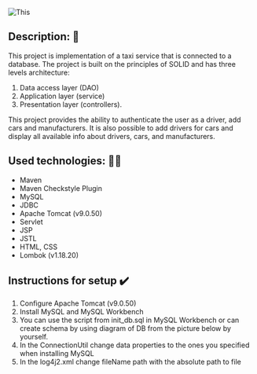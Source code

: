 ![This](https://st2.depositphotos.com/10376142/44704/v/600/depositphotos_447041804-stock-video-yellow-taxi-car-icon-isolated.jpg)


## Description: :oncoming_taxi:

This project is implementation of a taxi service that is connected to a database. The project is built on the principles
of SOLID and has three levels architecture:

1. Data access layer (DAO) 
2. Application layer (service)
3. Presentation layer (controllers).

This project provides the ability to authenticate the user as a driver, add cars and manufacturers. It is
also possible to add drivers for cars and display all available info about drivers, cars, and manufacturers.

## Used technologies: :technologist:
- Maven
- Maven Checkstyle Plugin
- MySQL
- JDBC
- Apache Tomcat (v9.0.50)
- Servlet
- JSP
- JSTL
- HTML, CSS
- Lombok (v1.18.20)

## Instructions for setup :heavy_check_mark:

1. Configure Apache Tomcat (v9.0.50)
2. Install MySQL and MySQL Workbench
3. You can use the script from init_db.sql in MySQL Workbench or can create schema by using
diagram of DB from the picture below by yourself.
4. In the ConnectionUtil change data properties to the ones you
specified when installing MySQL
6. In the log4j2.xml change fileName path with the absolute path to file
